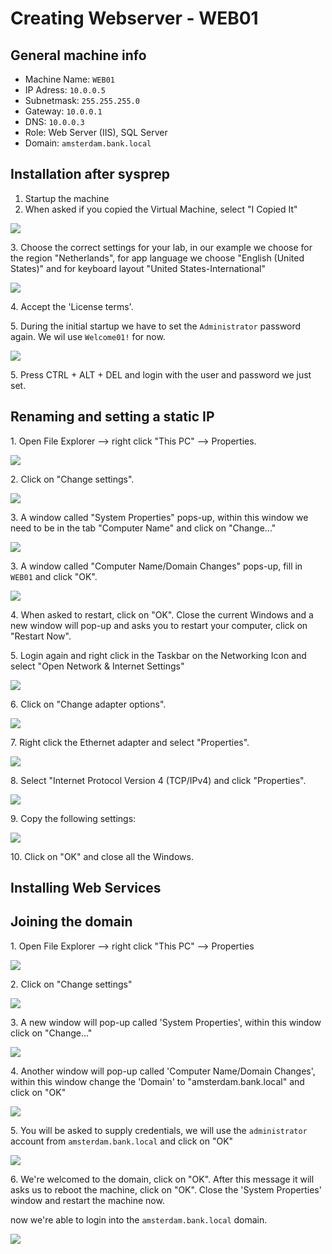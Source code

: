 # Creating Webserver - WEB01

## General machine info

* Machine Name: `WEB01`
* IP Adress: `10.0.0.5`
* Subnetmask: `255.255.255.0`
* Gateway: `10.0.0.1`
* DNS: `10.0.0.3`
* Role: Web Server (IIS), SQL Server
* Domain: `amsterdam.bank.local`

## Installation after sysprep

1. Startup the machine
2. When asked if you copied the Virtual Machine, select "I Copied It"

![](<../../../.gitbook/assets/afbeelding (103) (1) (2) (7).png>)

3\. Choose the correct settings for your lab, in our example we choose for the region "Netherlands", for app language we choose "English (United States)" and for keyboard layout "United States-International"

![](<../../../.gitbook/assets/afbeelding (1) (1) (1) (2) (3).png>)

4\. Accept the 'License terms'.

5\. During the initial startup we have to set the `Administrator` password again. We wil use `Welcome01!` for now.

![](<../../../.gitbook/assets/afbeelding (113).png>)

5\. Press CTRL + ALT + DEL and login with the user and password we just set.

## Renaming and setting a static IP

1\. Open File Explorer --> right click "This PC" --> Properties.

![](<../../../.gitbook/assets/afbeelding (17) (1) (2).png>)

2\. Click on "Change settings".

![](<../../../.gitbook/assets/afbeelding (99).png>)

3\. A window called "System Properties" pops-up, within this window we need to be in the tab "Computer Name" and click on "Change..."

![](<../../../.gitbook/assets/afbeelding (55).png>)

3\. A window called "Computer Name/Domain Changes" pops-up, fill in `WEB01` and click "OK".

![](<../../../.gitbook/assets/afbeelding (114).png>)

4\. When asked to restart, click on "OK". Close the current Windows and a new window will pop-up and asks you to restart your computer, click on "Restart Now".

5\. Login again and right click in the Taskbar on the Networking Icon and select "Open Network & Internet Settings"

![](<../../../.gitbook/assets/afbeelding (109) (1) (1) (1).png>)

6\. Click on "Change adapter options".

![](<../../../.gitbook/assets/afbeelding (20) (1) (1) (1).png>)

7\. Right click the Ethernet adapter and select "Properties".

![](<../../../.gitbook/assets/afbeelding (102) (1) (2) (4).png>)

8\. Select "Internet Protocol Version 4 (TCP/IPv4) and click "Properties".

![](<../../../.gitbook/assets/afbeelding (112) (1).png>)

9\. Copy the following settings:

![](<../../../.gitbook/assets/afbeelding (12).png>)

10\. Click on "OK" and close all the Windows.

## Installing Web Services



## Joining the domain

1\. Open File Explorer --> right click "This PC" --> Properties

![](<../../../.gitbook/assets/afbeelding (17) (1) (2) (2).png>)

2\. Click on "Change settings"

![](<../../../.gitbook/assets/afbeelding (17) (1) (3) (1).png>)

3\. A new window will pop-up called 'System Properties', within this window click on "Change..."

![](<../../../.gitbook/assets/afbeelding (25) (1) (1) (1).png>)

4\. Another window will pop-up called 'Computer Name/Domain Changes', within this window change the 'Domain' to "amsterdam.bank.local" and click on "OK"

![](<../../../.gitbook/assets/afbeelding (26) (1) (1) (1) (1).png>)

5\. You will be asked to supply credentials, we will use the `administrator` account from `amsterdam.bank.local` and click on "OK"

![](<../../../.gitbook/assets/afbeelding (6) (1) (1) (1).png>)

6\. We're welcomed to the domain, click on "OK". After this message it will asks us to reboot the machine, click on "OK". Close the 'System Properties' window and restart the machine now.

now we're able to login into the `amsterdam.bank.local` domain.

![](<../../../.gitbook/assets/afbeelding (19) (1) (1) (1) (1).png>)
